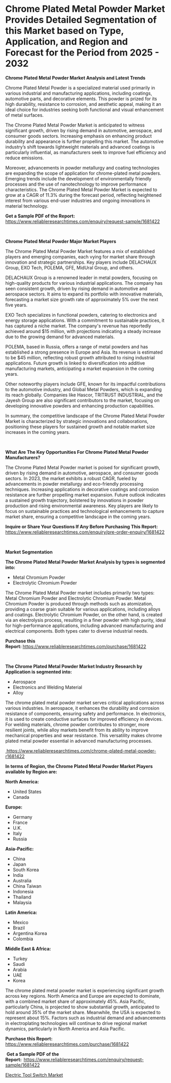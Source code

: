 <p><h1>Chrome Plated Metal Powder Market Provides Detailed Segmentation of this Market based on Type, Application, and Region and Forecast for the Period from 2025 - 2032</h1></p><p><strong>Chrome Plated Metal Powder Market Analysis and Latest Trends</strong></p>
<p><p>Chrome Plated Metal Powder is a specialized material used primarily in various industrial and manufacturing applications, including coatings, automotive parts, and decorative elements. This powder is prized for its high durability, resistance to corrosion, and aesthetic appeal, making it an ideal choice for industries seeking both functional and visual enhancement of metal surfaces.</p><p>The Chrome Plated Metal Powder Market is anticipated to witness significant growth, driven by rising demand in automotive, aerospace, and consumer goods sectors. Increasing emphasis on enhancing product durability and appearance is further propelling this market. The automotive industry’s shift towards lightweight materials and advanced coatings is particularly influential, as manufacturers seek to improve fuel efficiency and reduce emissions.</p><p>Moreover, advancements in powder metallurgy and coating technologies are expanding the scope of application for chrome-plated metal powders. Emerging trends include the development of environmentally friendly processes and the use of nanotechnology to improve performance characteristics. The Chrome Plated Metal Powder Market is expected to grow at a CAGR of 11.3% during the forecast period, reflecting heightened interest from various end-user industries and ongoing innovations in material technology.</p></p>
<p><strong>Get a Sample PDF of the Report:&nbsp;</strong> <a href="https://www.reliableresearchtimes.com/enquiry/request-sample/1681422?utm_campaign=2997&utm_medium=2&utm_source=Github&utm_content=ia&utm_term=24032025&utm_id=chrome-plated-metal-powder">https://www.reliableresearchtimes.com/enquiry/request-sample/1681422</a></p>
<p>&nbsp;</p>
<p><strong>Chrome Plated Metal Powder Major Market Players</strong></p>
<p><p>The Chrome Plated Metal Powder Market features a mix of established players and emerging companies, each vying for market share through innovation and strategic partnerships. Key players include DELACHAUX Group, EXO Tech, POLEMA, GFE, MidUral Group, and others.</p><p>DELACHAUX Group is a renowned leader in metal powders, focusing on high-quality products for various industrial applications. The company has seen consistent growth, driven by rising demand in automotive and aerospace sectors. It aims to expand its portfolio with innovative materials, forecasting a market size growth rate of approximately 5% over the next five years.</p><p>EXO Tech specializes in functional powders, catering to electronics and energy storage applications. With a commitment to sustainable practices, it has captured a niche market. The company's revenue has reportedly achieved around $15 million, with projections indicating a steady increase due to the growing demand for advanced materials.</p><p>POLEMA, based in Russia, offers a range of metal powders and has established a strong presence in Europe and Asia. Its revenue is estimated to be $45 million, reflecting robust growth attributed to rising industrial applications. Future growth is linked to diversification into additive manufacturing markets, anticipating a market expansion in the coming years.</p><p>Other noteworthy players include GFE, known for its impactful contributions to the automotive industry, and Global Metal Powders, which is expanding its reach globally. Companies like Hascor, TRITRUST INDUSTRIAL, and the Jayesh Group are also significant contributors to the market, focusing on developing innovative powders and enhancing production capabilities.</p><p>In summary, the competitive landscape of the Chrome Plated Metal Powder Market is characterized by strategic innovations and collaborations, positioning these players for sustained growth and notable market size increases in the coming years.</p></p>
<p>&nbsp;</p>
<p><strong>What Are The Key Opportunities For Chrome Plated Metal Powder Manufacturers?</strong></p>
<p><p>The Chrome Plated Metal Powder market is poised for significant growth, driven by rising demand in automotive, aerospace, and consumer goods sectors. In 2023, the market exhibits a robust CAGR, fueled by advancements in powder metallurgy and eco-friendly processing techniques. Increasing applications in decorative coatings and corrosion resistance are further propelling market expansion. Future outlook indicates a sustained growth trajectory, bolstered by innovations in powder production and rising environmental awareness. Key players are likely to focus on sustainable practices and technological enhancements to capture market share, ensuring a competitive landscape in the coming years.</p></p>
<p><strong>Inquire or Share Your Questions If Any Before Purchasing This Report:</strong> <a href="https://www.reliableresearchtimes.com/enquiry/pre-order-enquiry/1681422?utm_campaign=2997&utm_medium=2&utm_source=Github&utm_content=ia&utm_term=24032025&utm_id=chrome-plated-metal-powder">https://www.reliableresearchtimes.com/enquiry/pre-order-enquiry/1681422</a></p>
<p>&nbsp;</p>
<p><strong>Market Segmentation</strong></p>
<p><strong>The Chrome Plated Metal Powder Market Analysis by types is segmented into:</strong></p>
<p><ul><li>Metal Chromium Powder</li><li>Electrolytic Chromium Powder</li></ul></p>
<p><p>The Chrome Plated Metal Powder market includes primarily two types: Metal Chromium Powder and Electrolytic Chromium Powder. Metal Chromium Powder is produced through methods such as atomization, providing a coarse grain suitable for various applications, including alloys and coatings. Electrolytic Chromium Powder, on the other hand, is created via an electrolysis process, resulting in a finer powder with high purity, ideal for high-performance applications, including advanced manufacturing and electrical components. Both types cater to diverse industrial needs.</p></p>
<p><strong>Purchase this Report:&nbsp;</strong><a href="https://www.reliableresearchtimes.com/purchase/1681422?utm_campaign=2997&utm_medium=2&utm_source=Github&utm_content=ia&utm_term=24032025&utm_id=chrome-plated-metal-powder">https://www.reliableresearchtimes.com/purchase/1681422</a></p>
<p>&nbsp;</p>
<p><strong>The Chrome Plated Metal Powder Market Industry Research by Application is segmented into:</strong></p>
<p><ul><li>Aerospace</li><li>Electronics and Welding Material</li><li>Alloy</li></ul></p>
<p><p>The chrome plated metal powder market serves critical applications across various industries. In aerospace, it enhances the durability and corrosion resistance of components, ensuring safety and performance. In electronics, it is used to create conductive surfaces for improved efficiency in devices. For welding materials, chrome powder contributes to stronger, more resilient joints, while alloy markets benefit from its ability to improve mechanical properties and wear resistance. This versatility makes chrome plated metal powder essential in advanced manufacturing processes.</p></p>
<p><a href="https://www.reliableresearchtimes.com/chrome-plated-metal-powder-r1681422?utm_campaign=2997&utm_medium=2&utm_source=Github&utm_content=ia&utm_term=24032025&utm_id=chrome-plated-metal-powder">&nbsp;https://www.reliableresearchtimes.com/chrome-plated-metal-powder-r1681422</a></p>
<p><strong>In terms of Region, the Chrome Plated Metal Powder Market Players available by Region are:</strong></p>
<p>
    <p> <strong> North America: </strong>
        <ul>
            <li>United States</li>
            <li>Canada</li>
        </ul>
        </p> 
    <p> <strong> Europe: </strong>
        <ul>
            <li>Germany</li>
            <li>France</li>
            <li>U.K.</li>
            <li>Italy</li>
            <li>Russia</li>
        </ul>
        </p> 
    <p> <strong> Asia-Pacific: </strong>
        <ul>
            <li>China</li>
            <li>Japan</li>
            <li>South Korea</li>
            <li>India</li>
            <li>Australia</li>
            <li>China Taiwan</li>
            <li>Indonesia</li>
            <li>Thailand</li>
            <li>Malaysia</li>
        </ul>
        </p> 
    <p> <strong> Latin America: </strong>
        <ul>
            <li>Mexico</li>
            <li>Brazil</li>
            <li>Argentina Korea</li>
            <li>Colombia</li>
        </ul>
        </p> 
    <p> <strong> Middle East & Africa: </strong>
        <ul>
            <li>Turkey</li>
            <li>Saudi</li>
            <li>Arabia</li>
            <li>UAE</li>
            <li>Korea</li>
        </ul>
    </p>
    </p>
<p><p>The chrome plated metal powder market is experiencing significant growth across key regions. North America and Europe are expected to dominate, with a combined market share of approximately 45%. Asia Pacific, particularly China, is projected to show substantial growth, anticipated to hold around 35% of the market share. Meanwhile, the USA is expected to represent about 15%. Factors such as industrial demand and advancements in electroplating technologies will continue to drive regional market dynamics, particularly in North America and Asia Pacific.</p></p>
<p><strong>Purchase this Report: </strong><a href="https://www.reliableresearchtimes.com/purchase/1681422?utm_campaign=2997&utm_medium=2&utm_source=Github&utm_content=ia&utm_term=24032025&utm_id=chrome-plated-metal-powder">https://www.reliableresearchtimes.com/purchase/1681422</a></p>
<p>&nbsp;<strong>Get a Sample PDF of the Report:&nbsp;&nbsp;</strong><a href="https://www.reliableresearchtimes.com/enquiry/request-sample/1681422?utm_campaign=2997&utm_medium=2&utm_source=Github&utm_content=ia&utm_term=24032025&utm_id=chrome-plated-metal-powder">https://www.reliableresearchtimes.com/enquiry/request-sample/1681422</a></p>
<p><strong></strong></p>
<p><p><a href="https://github.com/zitanebeibit9/Market-Research-Report-List-1/blob/main/electric-tool-switch-market.md?utm_campaign=2997&utm_medium=2&utm_source=Github&utm_content=ia&utm_term=24032025&utm_id=chrome-plated-metal-powder">Electric Tool Switch Market</a></p></p>